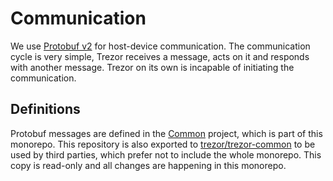 # Communication

We use [Protobuf v2](https://developers.google.com/protocol-buffers/) for host-device communication. The communication cycle is very simple, Trezor receives a message, acts on it and responds with another message. Trezor on its own is incapable of initiating the communication.


## Definitions

Protobuf messages are defined in the [Common](http://github.com/trezor/trezor-firmware/blob/master/common) project, which is part of this monorepo. This repository is also exported to [trezor/trezor-common](https://github.com/trezor/trezor-common) to be used by third parties, which prefer not to include the whole monorepo. This copy is read-only and all changes are happening in this monorepo.
